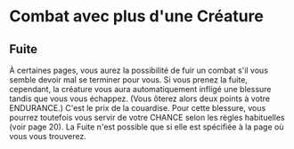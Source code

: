 # Combat avec plus d'une Créature

## Fuite

À certaines pages, vous aurez la possibilité de fuir un combat s'il vous semble devoir mal se terminer pour vous. Si vous prenez la fuite, cependant, la créature vous aura automatiquement infligé une blessure tandis que vous vous échappez. (Vous ôterez alors deux points à votre ENDURANCE.) C'est le prix de la couardise. Pour cette blessure, vous pourrez toutefois vous servir de votre CHANCE selon les règles habituelles (voir page 20). La Fuite n'est possible que si elle est spécifiée à la page où vous vous trouverez.
